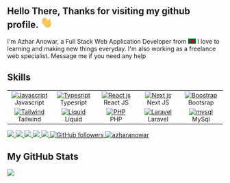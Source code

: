 ## Hello There, Thanks for visiting my github profile. <img src="assets/hello.gif" width="28px" alt="hi">
<p align="">
I'm Azhar Anowar, a Full Stack Web Application Developer from <img src="assets/bangladesh.png" width="18"/> I love to learning and making new things everyday.
I'm also working as a freelance web specialist. Message me if you need any help</p>

<h2> Skills </h2>
<table>
  <tr>
    <td align="center" width="96">
      <a href="#azharAnowar">
        <img src="./asset/javascript-original.svg" width="48" height="48" alt="Javascript" />
      </a>
      <br>Javascript
    </td>
    <td align="center" width="96">
      <a href="#azharAnowar">
        <img src="./asset/typescript-original.svg" width="48" height="48" alt="Typesript" />
      </a>
      <br>Typesript
    </td>
    <td align="center" width="96">
      <a href="#azharAnowar">
        <img src="./asset/react-original.svg" width="48" height="48" alt="React js" />
      </a>
      <br>React JS
    </td>
    <td align="center" width="96">
      <a href="#azharAnowar">
        <img src="https://cdn.jsdelivr.net/gh/devicons/devicon/icons/nextjs/nextjs-original-wordmark.svg" width="48" height="48" alt="Next js" />
      </a>
      <br>Next JS
    </td>
    <td align="center" width="96">
      <a href="#azharAnowar">
        <img src="./asset/bootstrap-plain.svg" width="48" height="48" alt="Boostrap" />
      </a>
      <br>Bootsrap
    </td>
  </tr>
  <tr>
     <td align="center" width="96">
      <a href="#azharAnowar">
        <img src="https://cdn.jsdelivr.net/gh/devicons/devicon/icons/tailwindcss/tailwindcss-plain.svg" width="48" height="48" alt="Tailwind" />
      </a>
      <br>Tailwind
    </td>
     <td align="center" width="96">
      <a href="#azharAnowar">
        <img src="https://parse.programmieren-muenchen.de/parse/files/unilearn/liquid-logo-text-768.png" width="48" height="48" alt="Liquid" />
      </a>
      <br>Liquid
    </td>
    <td align="center" width="96">
      <a href="#azharAnowar">
        <img src="https://cdn.jsdelivr.net/gh/devicons/devicon/icons/php/php-plain.svg" width="48" height="48" alt="PHP" />
      </a>
      <br>PHP
    </td>
    <td align="center" width="96"> 
      <a href="#raqibnur" >
        <img src="https://cdn.jsdelivr.net/gh/devicons/devicon/icons/laravel/laravel-plain.svg" width="48" height="48" alt="Laravel" />
      </a>
      <br>Laravel
    </td>
    <td align="center" width="96">
      <a href="#azharAnowar" >
        <img src="https://cdn.jsdelivr.net/gh/devicons/devicon/icons/mysql/mysql-original.svg" width="48" height="48" alt="mysql" />
      </a>
      <br>MySql
    </td>   
  </tr>
</table>


<p align="left">
  <a href="https://linkedin.com/in/azharanowar" target="_blank">
    <img src="https://img.shields.io/badge/-Linkedin-1877F2?style=flat&labelColor=1877F2&logo=linkedin&logoColor=white&link=https://facebook.com/azharanowar" height="28">
  </a>
  <a href="https://facebook.com/azharanowar" target="_blank">
    <img src="https://img.shields.io/badge/-Facebook-1877F2?style=flat&labelColor=1877F2&logo=facebook&logoColor=white&link=https://facebook.com/azharanowar" height="28">
  </a>
  <a href="https://twitter.com/azharanowar" target="_blank">
    <img src="https://img.shields.io/badge/-Twitter-1ca0f1?style=flat&labelColor=1ca0f1&logo=twitter&logoColor=white&link=https://twitter.com/azharanowar" height="28">
  </a>
  <a href="https://behance.net/azharanowar" target="_blank">
    <img src="https://img.shields.io/badge/-Behance-053eff?style=flat&labelColor=053eff&logo=behance&logoColor=white&link=https://behance.net/azharanowar" height="28">
  </>
  <a href="mailto:azharanowar@gmail.com?subject=Hello Dear Azhar Anowar! I send this message from your Github Profile. I need to talk to you!" target="_blank">
    <img src="https://img.shields.io/badge/-Mail Me-c14438?style=flat&logo=Gmail&logoColor=white&link=mailto:azharanowar@gmail.com" height="28">
  </a>
  <a href="https://github.com/azharanowar" target="_blank">
    <img alt="GitHub followers" src="https://img.shields.io/github/followers/azharanowar?label=Github&style=flat" height="28">
  </a>
  <a href="https://github.com/azharanowar" target="_blank">
    <img src="https://komarev.com/ghpvc/?username=azharanowar&label=Views&color=brightgreen&style=flat" alt="azharanowar" height="28" />
  </a>
</p>

<h2> My GitHub Stats </h2>

<a href="https://github.com/azharanowar">
<img align="left" src="https://github-readme-stats.vercel.app/api?username=azharanowar&count_private=true&show_icons=true&theme=default" />
</a>
